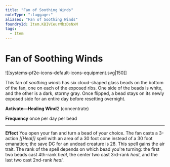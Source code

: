 ```yaml
---
title: "Fan of Soothing Winds"
noteType: ":luggage:"
aliases: "Fan of Soothing Winds"
foundryId: Item.KBIVCeurMbzDsNxM
tags:
  - Item
---
```


# Fan of Soothing Winds
![[systems-pf2e-icons-default-icons-equipment.svg|150]]

This fan of _soothing winds_ has six cloud-shaped glass beads on the bottom of the fan, one on each of the exposed ribs. One side of the beads is white, and the other is a dark, stormy gray. Once flipped, a bead stays on its newly exposed side for an entire day before resetting overnight.

**Activate—Healing Wind**2 (concentrate)

**Frequency** once per day per bead

* * *

**Effect** You open your fan and turn a bead of your choice. The fan casts a 3-action _[[Heal]]_ spell with an area of a 30 foot cone instead of a 30 foot emanation; the save DC for an undead creature is 28. This spell gains the air trait. The rank of the spell depends on which bead you're turning: the first two beads cast 4th-rank _heal_, the center two cast 3rd-rank _heal_, and the last two cast 2nd-rank _heal_.
